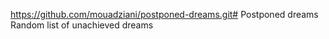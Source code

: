 https://github.com/mouadziani/postponed-dreams.git# Postponed dreams
Random list of unachieved dreams
